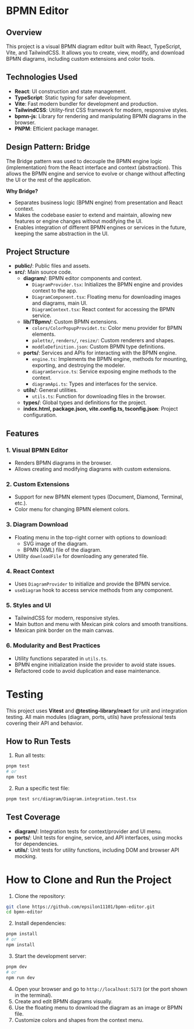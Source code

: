 # BPMN Editor

## Overview

This project is a visual BPMN diagram editor built with React, TypeScript, Vite, and TailwindCSS. It allows you to create, view, modify, and download BPMN diagrams, including custom extensions and color tools.

## Technologies Used

- **React**: UI construction and state management.
- **TypeScript**: Static typing for safer development.
- **Vite**: Fast modern bundler for development and production.
- **TailwindCSS**: Utility-first CSS framework for modern, responsive styles.
- **bpmn-js**: Library for rendering and manipulating BPMN diagrams in the browser.
- **PNPM**: Efficient package manager.

## Design Pattern: Bridge

The Bridge pattern was used to decouple the BPMN engine logic (implementation) from the React interface and context (abstraction). This allows the BPMN engine and service to evolve or change without affecting the UI or the rest of the application.

**Why Bridge?**

- Separates business logic (BPMN engine) from presentation and React context.
- Makes the codebase easier to extend and maintain, allowing new features or engine changes without modifying the UI.
- Enables integration of different BPMN engines or services in the future, keeping the same abstraction in the UI.

## Project Structure

- **public/**: Public files and assets.
- **src/**: Main source code.
  - **diagram/**: BPMN editor components and context.
    - `DiagramProvider.tsx`: Initializes the BPMN engine and provides context to the app.
    - `DiagramComponent.tsx`: Floating menu for downloading images and diagrams, main UI.
    - `DiagramContext.tsx`: React context for accessing the BPMN service.
  - **lib/TBpmn/**: Custom BPMN extensions.
    - `colors/ColorPopupProvidet.ts`: Color menu provider for BPMN elements.
    - `palette/`, `renders/`, `resize/`: Custom renderers and shapes.
    - `moddleDefinition.json`: Custom BPMN type definitions.
  - **ports/**: Services and APIs for interacting with the BPMN engine.
    - `engine.ts`: Implements the BPMN engine, methods for mounting, exporting, and destroying the modeler.
    - `diagramService.ts`: Service exposing engine methods to the context.
    - `diagramApi.ts`: Types and interfaces for the service.
  - **utils/**: General utilities.
    - `utils.ts`: Function for downloading files in the browser.
  - **types/**: Global types and definitions for the project.
  - **index.html, package.json, vite.config.ts, tsconfig.json**: Project configuration.

## Features

### 1. Visual BPMN Editor

- Renders BPMN diagrams in the browser.
- Allows creating and modifying diagrams with custom extensions.

### 2. Custom Extensions

- Support for new BPMN element types (Document, Diamond, Terminal, etc.).
- Color menu for changing BPMN element colors.

### 3. Diagram Download

- Floating menu in the top-right corner with options to download:
  - SVG image of the diagram.
  - BPMN (XML) file of the diagram.
- Utility `downloadFile` for downloading any generated file.

### 4. React Context

- Uses `DiagramProvider` to initialize and provide the BPMN service.
- `useDiagram` hook to access service methods from any component.

### 5. Styles and UI

- TailwindCSS for modern, responsive styles.
- Main button and menu with Mexican pink colors and smooth transitions.
- Mexican pink border on the main canvas.

### 6. Modularity and Best Practices

- Utility functions separated in `utils.ts`.
- BPMN engine initialization inside the provider to avoid state issues.
- Refactored code to avoid duplication and ease maintenance.

# Testing

This project uses **Vitest** and **@testing-library/react** for unit and integration testing. All main modules (diagram, ports, utils) have professional tests covering their API and behavior.

## How to Run Tests

1. Run all tests:

```bash
pnpm test
# or
npm test
```

2. Run a specific test file:

```bash
pnpm test src/diagram/Diagram.integration.test.tsx
```

## Test Coverage

- **diagram/**: Integration tests for context/provider and UI menu.
- **ports/**: Unit tests for engine, service, and API interfaces, using mocks for dependencies.
- **utils/**: Unit tests for utility functions, including DOM and browser API mocking.

# How to Clone and Run the Project

1. Clone the repository:

```bash
git clone https://github.com/epsilon11101/bpmn-editor.git
cd bpmn-editor
```

2. Install dependencies:

```bash
pnpm install
# or
npm install
```

3. Start the development server:

```bash
pnpm dev
# or
npm run dev
```

4. Open your browser and go to `http://localhost:5173` (or the port shown in the terminal).
5. Create and edit BPMN diagrams visually.
6. Use the floating menu to download the diagram as an image or BPMN file.
7. Customize colors and shapes from the context menu.
